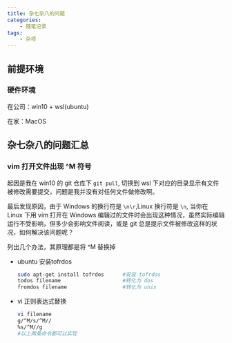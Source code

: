 ```yaml
---
title: 杂七杂八的问题
categories:
    - 随笔记录
tags:
    - 杂项
---
```


## 前提环境

### 硬件环境

在公司：win10 + wsl(ubuntu)

在家：MacOS

## 杂七杂八的问题汇总

### vim 打开文件出现 ^M 符号

起因是我在 win10 的 git 仓库下 `git pull`, 切换到 wsl 下对应的目录显示有文件被修改需要提交，问题是我并没有对任何文件做修改啊。

最后发现原因，由于 Windows 的换行符是 `\n\r`,Linux 换行符是 `\n`, 当你在 Linux 下用 vim 打开在 Windows 编辑过的文件时会出现这种情况，虽然实际编辑运行不受影响，但多少会影响文件阅读，或是 git 总是提示文件被修改这样的状况，如何解决该问题呢？

列出几个办法，其原理都是将 ^M 替换掉

- ubuntu 安装tofrdos
    ```bash
    sudo apt-get install tofrdos      #安装 tofrdos
    todos filename                    #转化为 dos
    fromdos filename                  #转化为 unix
    ```
- vi 正则表达式替换
    ```bash
    vi filename
    g/^M/s/^M//
    %s/^M//g
    #以上两条命令都可以实现
    ```